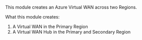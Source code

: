 This module creates an Azure Virtual WAN across two Regions.

What this module creates:

1. A Virtual WAN in the Primary Region
2. A Virtual WAN Hub in the Primary and Secondary Region